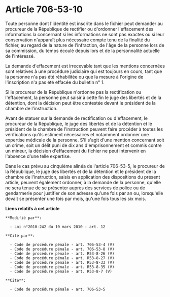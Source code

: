 # Article 706-53-10

Toute personne dont l'identité est inscrite dans le fichier peut demander au procureur de la République de rectifier ou
d'ordonner l'effacement des informations la concernant si les informations ne sont pas exactes ou si leur conservation
n'apparaît plus nécessaire compte tenu de la finalité du fichier, au regard de la nature de l'infraction, de l'âge de la
personne lors de sa commission, du temps écoulé depuis lors et de la personnalité actuelle de l'intéressé. 

La demande d'effacement est irrecevable tant que les mentions concernées sont relatives à une procédure judiciaire qui est
toujours en cours, tant que la personne n'a pas été réhabilitée ou que la mesure à l'origine de l'inscription n'a pas été
effacée du bulletin n° 1. 

Si le procureur de la République n'ordonne pas la rectification ou l'effacement, la personne peut saisir à cette fin le juge
des libertés et de la détention, dont la décision peut être contestée devant le président de la chambre de l'instruction. 

Avant de statuer sur la demande de rectification ou d'effacement, le procureur de la République, le juge des libertés et de
la détention et le président de la chambre de l'instruction peuvent faire procéder à toutes les vérifications qu'ils estiment
nécessaires et notamment ordonner une expertise médicale de la personne. S'il s'agit d'une mention concernant soit un crime,
soit un délit puni de dix ans d'emprisonnement et commis contre un mineur, la décision d'effacement du fichier ne peut
intervenir en l'absence d'une telle expertise. 

Dans le cas prévu au cinquième alinéa de l'article 706-53-5, le procureur de la République, le juge des libertés et de la
détention et le président de la chambre de l'instruction, saisis en application des dispositions du présent article, peuvent
également ordonner, à la demande de la personne, qu'elle ne sera tenue de se présenter auprès des services de police ou de
gendarmerie pour justifier de son adresse qu'une fois par an ou, lorsqu'elle devait se présenter une fois par mois, qu'une
fois tous les six mois.

**Liens relatifs à cet article**

	**Modifié par**:

	  - Loi n°2010-242 du 10 mars 2010 - art. 12

	**Cité par**:

	  - Code de procédure pénale - art. 706-53-4 (V)
	  - Code de procédure pénale - art. 706-53-8 (V)
	  - Code de procédure pénale - art. R53-8-26 (V)
	  - Code de procédure pénale - art. R53-8-27 (V)
	  - Code de procédure pénale - art. R53-8-33 (V)
	  - Code de procédure pénale - art. R53-8-35 (V)
	  - Code de procédure pénale - art. R53-8-7 (V)

	**Cite**:

	  - Code de procédure pénale - art. 706-53-5
